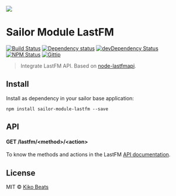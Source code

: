 ![](http://i.imgur.com/QP3WFKC.png)

# Sailor Module LastFM

[![Build Status](https://secure.travis-ci.org/sailorjs/sailor-module-lastfm.png?branch=master)](https://travis-ci.org/sailorjs/sailor-module-lastfm)
[![Dependency status](https://david-dm.org/sailorjs/sailor-module-lastfm.svg)](https://david-dm.org/sailorjs/sailor-module-lastfm)
[![devDependency Status](https://david-dm.org/sailorjs/sailor-module-lastfm/dev-status.svg)](https://david-dm.org/sailorjs/sailor-module-lastfm#info=devDependencies)
[![NPM Status](http://img.shields.io/npm/dm/sailor-module-lastfm.svg?style=flat)](https://www.npmjs.org/package/sailor-module-lastfm)
[![Gittip](http://img.shields.io/gittip/Kikobeats.svg?style=flat)](https://www.gittip.com/Kikobeats/)

> Integrate LastFM API. Based on [node-lastfmapi](https://github.com/maxkueng/node-lastfmapi).

## Install

Install as dependency in your sailor base application:

```
npm install sailor-module-lastfm --save
```

## API

#### GET /lastfm/\<method>/\<action>

To know the methods and actions in the LastFM [API documentation](https://github.com/maxkueng/node-lastfmapi/blob/master/README.md#documentation).

## License

MIT © [Kiko Beats](http://kikobeats.com)
